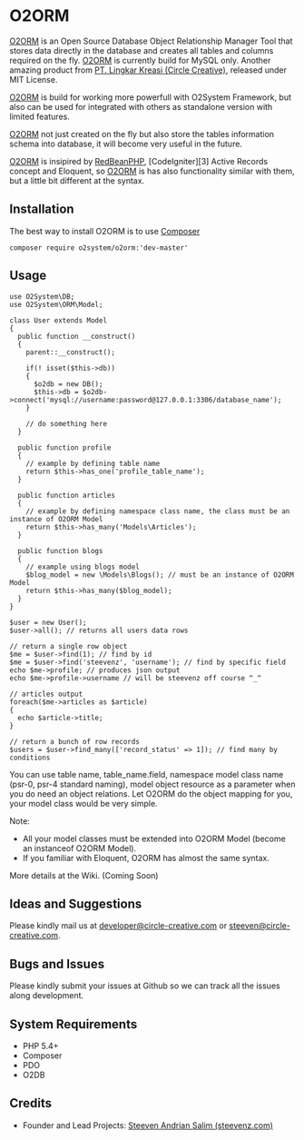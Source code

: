 O2ORM
=====
[O2ORM][2] is an Open Source Database Object Relationship Manager Tool that stores data directly in the database and creates all tables and columns required on the fly. [O2ORM][2] is currently build for MySQL only. Another amazing product from [PT. Lingkar Kreasi (Circle Creative)][1], released under MIT License.

[O2ORM][2] is build for working more powerfull with O2System Framework, but also can be used for integrated with others as standalone version with limited features.

[O2ORM][2] not just created on the fly but also store the tables information schema into database, it will become very useful in the future.

[O2ORM][2] is insipired by [RedBeanPHP][4], [CodeIgniter][3] Active Records concept and Eloquent, so [O2ORM][2] is has also functionality similar with them, but a little bit different at the syntax.

Installation
------------
The best way to install O2ORM is to use [Composer][8]
```
composer require o2system/o2orm:'dev-master'
```

Usage
-----
```
use O2System\DB;
use O2System\ORM\Model;

class User extends Model
{
  public function __construct()
  {
    parent::__construct();
    
    if(! isset($this->db))
    {
      $o2db = new DB();
      $this->db = $o2db->connect('mysql://username:password@127.0.0.1:3306/database_name');
    }
    
    // do something here
  }
  
  public function profile
  {
    // example by defining table name
    return $this->has_one('profile_table_name');
  }
  
  public function articles
  {
    // example by defining namespace class name, the class must be an instance of O2ORM Model
    return $this->has_many('Models\Articles');
  }
  
  public function blogs
  {
    // example using blogs model
    $blog_model = new \Models\Blogs(); // must be an instance of O2ORM Model
    return $this->has_many($blog_model);
  }
}

$user = new User();
$user->all(); // returns all users data rows

// return a single row object
$me = $user->find(1); // find by id
$me = $user->find('steevenz', 'username'); // find by specific field
echo $me->profile; // produces json output
echo $me->profile->username // will be steevenz off course ^_^

// articles output
foreach($me->articles as $article)
{
  echo $article->title;
}

// return a bunch of row records
$users = $user->find_many(['record_status' => 1]); // find many by conditions
```
You can use table name, table_name.field, namespace model class name (psr-0, psr-4 standard naming), model object resource as a parameter when you do need an object relations.
Let O2ORM do the object mapping for you, your model class would be very simple. 

Note: 
- All your model classes must be extended into O2ORM Model (become an instanceof O2ORM Model).
- If you familiar with Eloquent, O2ORM has almost the same syntax.

More details at the Wiki. (Coming Soon)

Ideas and Suggestions
---------------------
Please kindly mail us at [developer@circle-creative.com][5] or [steeven@circle-creative.com][6].

Bugs and Issues
---------------
Please kindly submit your issues at Github so we can track all the issues along development.

System Requirements
-------------------
- PHP 5.4+
- Composer
- PDO
- O2DB

Credits
-------
* Founder and Lead Projects: [Steeven Andrian Salim (steevenz.com)][4]

[1]: http://www.circle-creative.com
[2]: http://www.circle-creative.com/products/o2orm
[4]: http://www.steevenz.com
[5]: mailto:developer@circle-creative.com
[6]: mailto:steeven@circle-creative.com
[7]: https://packagist.org/packages/o2system/o2orm
[8]: https://getcomposer.org

